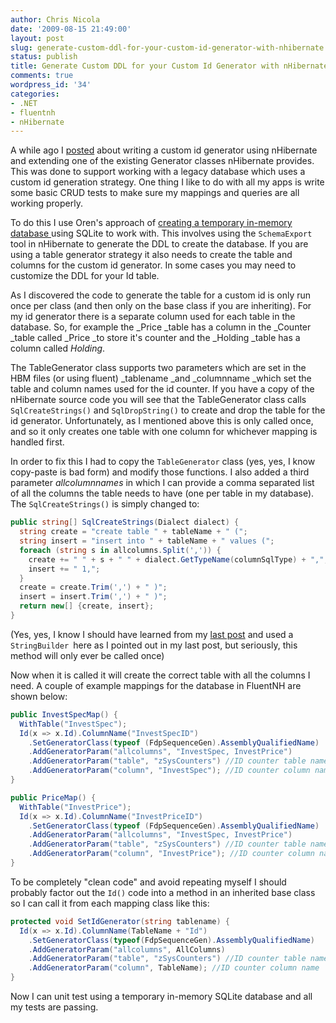 ```yaml
---
author: Chris Nicola
date: '2009-08-15 21:49:00'
layout: post
slug: generate-custom-ddl-for-your-custom-id-generator-with-nhibernate
status: publish
title: Generate Custom DDL for your Custom Id Generator with nHibernate
comments: true
wordpress_id: '34'
categories:
- .NET
- fluentnh
- nHibernate
---
```


A while ago I [posted][1] about writing a custom id generator using nHibernate and extending one of the existing Generator classes nHibernate provides.  This was done to support working with a legacy database which uses a custom id generation strategy.  One thing I like to do with all my apps is write some basic CRUD tests to make sure my mappings and queries are all working properly.

<!--more-->

To do this I use Oren's approach of [creating a temporary in-memory database ][2]using SQLite to work with.  This involves using the  `SchemaExport` tool in nHibernate to generate the DDL to create the database.  If you are using a table generator strategy it also needs to create the table and columns for the custom id generator.  In some cases you may need to customize the DDL for your Id table.

As I discovered the code to generate the table for a custom id is only run once per class (and then only on the base class if you are inheriting).  For my id generator there is a separate column used for each table in the database.  So, for example the _Price _table has a column in the _Counter _table called _Price _to store it's counter and the _Holding _table has a column called _Holding_.

The TableGenerator class supports two parameters which are set in the HBM files (or using fluent) _tablename _and _columnname _which set the table and column names used for the id counter.  If you have a copy of the nHibernate source code you will see that the TableGenerator class calls `SqlCreateStrings()` and `SqlDropString()` to create and drop the table for the id generator.  Unfortunately, as I mentioned above this is only called once, and so it only creates one table with one column for whichever mapping is handled first.

In order to fix this I had to copy the `TableGenerator` class (yes, yes, I know copy-paste is bad form) and modify those functions.  I also added a third parameter _allcolumnnames_ in which I can provide a comma separated list of all the columns the table needs to have (one per table in my database).  The `SqlCreateStrings()` is simply changed to:

```csharp
public string[] SqlCreateStrings(Dialect dialect) {
  string create = "create table " + tableName + " (";
  string insert = "insert into " + tableName + " values (";
  foreach (string s in allcolumns.Split(',')) {
    create += " " + s + " " + dialect.GetTypeName(columnSqlType) + ",";
    insert += " 1,";
  }
  create = create.Trim(',') + " )";
  insert = insert.Trim(',') + " )";
  return new[] {create, insert};
}
```

(Yes, yes, I know I should have learned from my [last post][3] and used a `StringBuilder `here as I pointed out in my last post, but seriously, this method will only ever be called once)

Now when it is called it will create the correct table with all the columns I need. A couple of example mappings for the database in FluentNH are shown below:

```csharp
public InvestSpecMap() {
  WithTable("InvestSpec");
  Id(x => x.Id).ColumnName("InvestSpecID")
    .SetGeneratorClass(typeof (FdpSequenceGen).AssemblyQualifiedName)
    .AddGeneratorParam("allcolumns", "InvestSpec, InvestPrice")
    .AddGeneratorParam("table", "zSysCounters") //ID counter table name
    .AddGeneratorParam("column", "InvestSpec"); //ID counter column name
}
```

```csharp
public PriceMap() {
  WithTable("InvestPrice");
  Id(x => x.Id).ColumnName("InvestPriceID")
    .SetGeneratorClass(typeof (FdpSequenceGen).AssemblyQualifiedName)
    .AddGeneratorParam("allcolumns", "InvestSpec, InvestPrice")
    .AddGeneratorParam("table", "zSysCounters") //ID counter table name
    .AddGeneratorParam("column", "InvestPrice"); //ID counter column name
}
```

To be completely "clean code" and avoid repeating myself I should probably factor out the `Id()` code into a method in an inherited base class so I can call it from each mapping class like this:

```csharp
protected void SetIdGenerator(string tablename) {
  Id(x => x.Id).ColumnName(TableName + "Id")
    .SetGeneratorClass(typeof(FdpSequenceGen).AssemblyQualifiedName)
    .AddGeneratorParam("allcolumns", AllColumns)
    .AddGeneratorParam("table", "zSysCounters") //ID counter table name
    .AddGeneratorParam("column", TableName); //ID counter column name
}
```

Now I can unit test using a temporary in-memory SQLite database and all my tests are passing.

   [1]: http://lucisferre.net/2009/07/14/implementing-a-custom-id-generator-for-nhibernate/
   [2]: http://ayende.com/blog/3983/nhibernate-unit-testing
   [3]: http://lucisferre.net/2009/08/05/strings-are-immutable-stupid/


